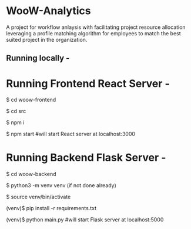 # WooW-Analytics
A project for workflow anlaysis with facilitating project resource allocation leveraging a profile matching algorithm for employees to match the best suited project in the organization.

## Running locally -
# Running Frontend React Server -

$ cd woow-frontend

$ cd src

$ npm i

$ npm start #will start React server at localhost:3000

# Running Backend Flask Server -

$ cd woow-backend

$ python3 -m venv venv (if not done already)

$ source venv/bin/activate

(venv)$ pip install -r requirements.txt

(venv)$ python main.py #will start Flask server at localhost:5000

